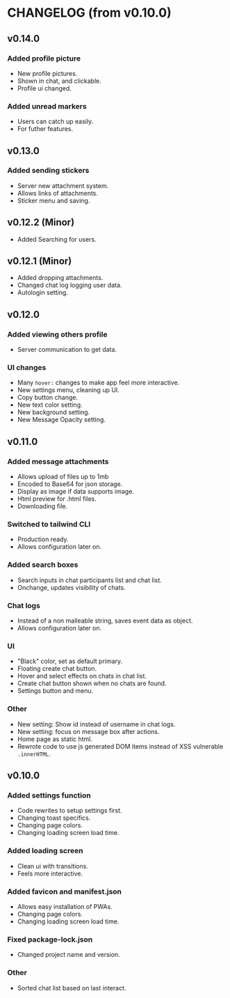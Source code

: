 # CHANGELOG (from v0.10.0)

## v0.14.0

### Added profile picture

- New profile pictures.
- Shown in chat, and clickable.
- Profile ui changed.

### Added unread markers
- Users can catch up easily.
- For futher features.

## v0.13.0

### Added sending stickers

- Server new attachment system.
- Allows links of attachments.
- Sticker menu and saving.

## v0.12.2 (Minor)

- Added Searching for users.

## v0.12.1 (Minor)

- Added dropping attachments.
- Changed chat log logging user data.
- Autologin setting.

## v0.12.0

### Added viewing others profile

- Server communication to get data.

### UI changes

- Many `hover:` changes to make app feel more interactive.
- New settings menu, cleaning up UI.
- Copy button change.
- New text color setting.
- New background setting.
- New Message Opacity setting.

## v0.11.0

### Added message attachments

- Allows upload of files up to 1mb
- Encoded to Base64 for json storage.
- Display as image if data supports image.
- Html preview for .html files.
- Downloading file.

### Switched to tailwind CLI

- Production ready.
- Allows configuration later on.

### Added search boxes

- Search inputs in chat participants list and chat list.
- Onchange, updates visibility of chats.

### Chat logs

- Instead of a non malleable string, saves event data as object.
- Allows configuration later on.

### UI

- "Black" color, set as default primary.
- Floating create chat button.
- Hover and select effects on chats in chat list.
- Create chat button shown when no chats are found.
- Settings button and menu.

### Other

- New setting: Show id instead of username in chat logs.
- New setting: focus on message box after actions.
- Home page as static html.
- Rewrote code to use js generated DOM items instead of XSS vulnerable
  `.innerHTML`.

## v0.10.0

### Added settings function

- Code rewrites to setup settings first.
- Changing toast specifics.
- Changing page colors.
- Changing loading screen load time.

### Added loading screen

- Clean ui with transitions.
- Feels more interactive.

### Added favicon and manifest.json

- Allows easy installation of PWAs.
- Changing page colors.
- Changing loading screen load time.

### Fixed package-lock.json

- Changed project name and version.

### Other

- Sorted chat list based on last interact.
